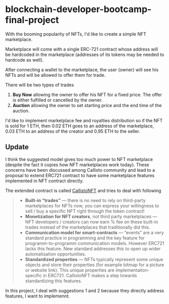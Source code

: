 # blockchain-developer-bootcamp-final-project
With the booming popularity of NFTs, I'd like to create a simple NFT marketplace.

Marketplace will come with a single ERC-721 contract whose address will be hardcoded in the marketplace (addresses of its tokens may be needed to hardcode as well).

After connecting a wallet to the marketplace, the user (owner) will see his NFTs and will be allowed to offer them for trade.

There will be two types of trades 

1. **Buy Now** allowing the owner to offer his NFT for a fixed price. The offer is either fulfilled or cancelled by the owner.  
2. **Auction** allowing the owner to set starting price and the end time of the auction.

I'd like to implement marketplace fee and royalties distribution so if the NFT is sold for 1 ETH, then 0.02 ETH goes to an address of the marketplace, 0.03 ETH to an address of the creator and 0.95 ETH to the seller.

## Update
I think the suggested model gives too much power to NFT marketplace (despite the fact it copies how NFT marketplaces work today). These concerns have been discussed among Callisto community and lead to a proposal to extend ERC721 contract to have some marketplace features implemented in NFT contract directly.

The extended contract is called [CallistoNFT](https://callisto.network/callistonft-advanced-standard/) and tries to deal with following

> - **Built-in “trades”** — there is no need to rely on third-party marketplaces for NFTs now, you can express your willingness to sell / buy a specific NFT right through the token contract!
> - **Monetization for NFT creators**, not third party marketplaces — NFT developers / creators can now earn % fee on these built-in trades instead of the marketplaces that traditionally did this.
> - **Communication model for smart-contracts** — “events” are a very standard practice in programming and the key feature for programm-to-programm communication models. However ERC721 lacks this feature. New standard addresses this to open up wider automatisation opportunities.
> - **Standardized properties** — NFTs typically represent some unique objects and store their properties (for example bitmap for a picture or website link). This unique properties are implementaiton-specific in ERC721. CallistoNFT makes a step towards standardizing this features.

In this project, I deal with suggestions 1 and 2 because they directly address features, I want to implemennt.